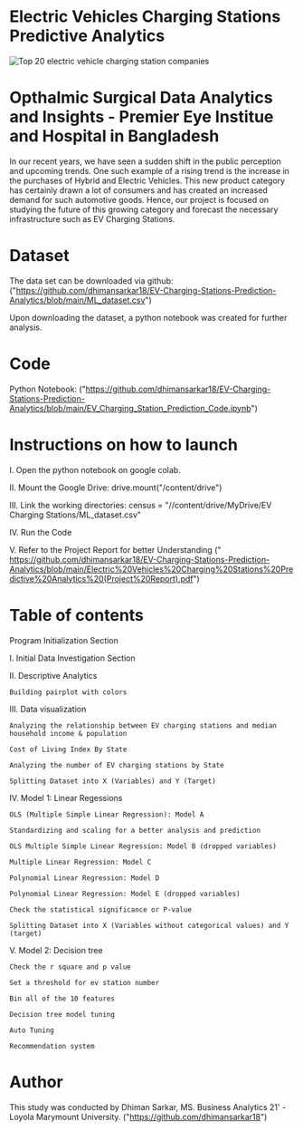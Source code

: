 # Electric Vehicles Charging Stations Predictive Analytics

![Top 20 electric vehicle charging station companies](https://roboticsandautomationnews.com/wp-content/uploads/2019/05/electric-vehicle-charging-station.jpg)

# Opthalmic Surgical Data Analytics and Insights - Premier Eye Institue and Hospital in Bangladesh

In our recent years, we have seen a sudden shift in the public perception and upcoming trends. One such example of a rising trend is the increase in the purchases of Hybrid and Electric Vehicles. This new product category has certainly drawn a lot of consumers and has created an increased demand for such automotive goods. Hence, our project is focused on studying the future of this growing category and forecast the necessary infrastructure such as EV Charging Stations.

# Dataset

The data set can be downloaded via github: ("https://github.com/dhimansarkar18/EV-Charging-Stations-Prediction-Analytics/blob/main/ML_dataset.csv") 

Upon downloading the dataset, a python notebook was created for further analysis.

# Code

Python Notebook: ("https://github.com/dhimansarkar18/EV-Charging-Stations-Prediction-Analytics/blob/main/EV_Charging_Station_Prediction_Code.ipynb")

# Instructions on how to launch

I. Open the python notebook on google colab. 

II. Mount the Google Drive: drive.mount("/content/drive") 

III. Link the working directories: census = "//content/drive/MyDrive/EV Charging Stations/ML_dataset.csv" 

IV. Run the Code 

V. Refer to the Project Report for better Understanding  (" https://github.com/dhimansarkar18/EV-Charging-Stations-Prediction-Analytics/blob/main/Electric%20Vehicles%20Charging%20Stations%20Predictive%20Analytics%20(Project%20Report).pdf")

# Table of contents
Program Initialization Section

I. Initial Data Investigation Section

II. Descriptive Analytics

    Building pairplot with colors

III. Data visualization

    Analyzing the relationship between EV charging stations and median household income & population
    
    Cost of Living Index By State
    
    Analyzing the number of EV charging stations by State
    
    Splitting Dataset into X (Variables) and Y (Target)

IV. Model 1: Linear Regessions

    OLS (Multiple Simple Linear Regression): Model A
    
    Standardizing and scaling for a better analysis and prediction
    
    OLS Multiple Simple Linear Regression: Model B (dropped variables)
    
    Multiple Linear Regression: Model C
    
    Polynomial Linear Regression: Model D
    
    Polynomial Linear Regression: Model E (dropped variables)
    
    Check the statistical significance or P-value
    
    Splitting Dataset into X (Variables without categorical values) and Y (target)

V. Model 2: Decision tree

    Check the r square and p value
    
    Set a threshold for ev station number
    
    Bin all of the 10 features
    
    Decision tree model tuning
    
    Auto Tuning
    
    Recommendation system

# Author

This study was conducted by Dhiman Sarkar, MS. Business Analytics 21' - Loyola Marymount University. ("https://github.com/dhimansarkar18")


